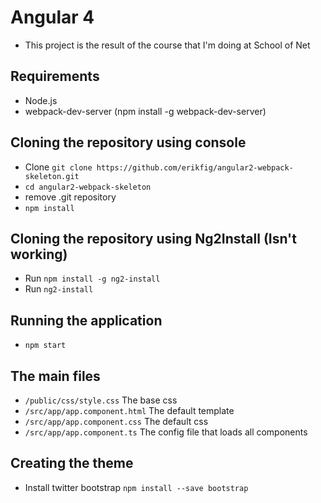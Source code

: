 # Angular 4

- This project is the result of the course that I'm doing at School of Net

## Requirements

- Node.js
- webpack-dev-server (npm install -g webpack-dev-server)

## Cloning the repository using console

- Clone ``git clone https://github.com/erikfig/angular2-webpack-skeleton.git``
- ``cd angular2-webpack-skeleton``
- remove .git repository
- ``npm install``


## Cloning the repository using Ng2Install (Isn't working)

- Run ``npm install -g ng2-install``
- Run ``ng2-install``


## Running the application

- ``npm start``


## The main files

- ``/public/css/style.css`` The base css
- ``/src/app/app.component.html`` The default template
- ``/src/app/app.component.css`` The default css
- ``/src/app/app.component.ts`` The config file that loads all components


## Creating the theme

- Install twitter bootstrap ``npm install --save bootstrap`` 
